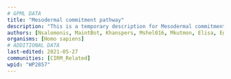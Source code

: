 ```yaml
---
# GPML DATA
title: "Mesodermal commitment pathway"
description: "This is a temporary description for Mesodermal commitment pathway"
authors: [Nsalomonis, MaintBot, Khanspers, Mshel016, Mkutmon, Elisa, Egonw, Marvin M2, Eweitz]
organisms: [Homo sapiens]
# ADDITIONAL DATA
last-edited: 2021-05-27
communities: [CIRM_Related]
wpid: "WP2857"
---
```


